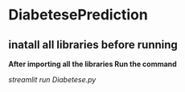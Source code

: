 # DiabetesePrediction
## inatall all libraries before running 
**After importing all the libraries Run the command**    

*streamlit run Diabetese.py*
